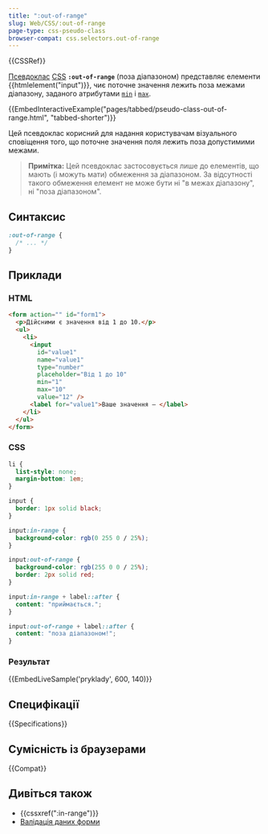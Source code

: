 ```yaml
---
title: ":out-of-range"
slug: Web/CSS/:out-of-range
page-type: css-pseudo-class
browser-compat: css.selectors.out-of-range
---
```


{{CSSRef}}

[Псевдоклас](/uk/docs/Web/CSS/Pseudo-classes) [CSS](/uk/docs/Web/CSS) **`:out-of-range`** (поза діапазоном) представляє елементи {{htmlelement("input")}}, чиє поточне значення лежить поза межами діапазону, заданого атрибутами [`min`](/uk/docs/Web/HTML/Element/input#min-minimum) і [`max`](/uk/docs/Web/HTML/Element/input#max-maksymum).

{{EmbedInteractiveExample("pages/tabbed/pseudo-class-out-of-range.html", "tabbed-shorter")}}

Цей псевдоклас корисний для надання користувачам візуального сповіщення того, що поточне значення поля лежить поза допустимими межами.

> **Примітка:** Цей псевдоклас застосовується лише до елементів, що мають (і можуть мати) обмеження за діапазоном. За відсутності такого обмеження елемент не може бути ні "в межах діапазону", ні "поза діапазоном".

## Синтаксис

```css
:out-of-range {
  /* ... */
}
```

## Приклади

### HTML

```html
<form action="" id="form1">
  <p>Дійсними є значення від 1 до 10.</p>
  <ul>
    <li>
      <input
        id="value1"
        name="value1"
        type="number"
        placeholder="Від 1 до 10"
        min="1"
        max="10"
        value="12" />
      <label for="value1">Ваше значення – </label>
    </li>
  </ul>
</form>
```

### CSS

```css
li {
  list-style: none;
  margin-bottom: 1em;
}

input {
  border: 1px solid black;
}

input:in-range {
  background-color: rgb(0 255 0 / 25%);
}

input:out-of-range {
  background-color: rgb(255 0 0 / 25%);
  border: 2px solid red;
}

input:in-range + label::after {
  content: "приймається.";
}

input:out-of-range + label::after {
  content: "поза діапазоном!";
}
```

### Результат

{{EmbedLiveSample('pryklady', 600, 140)}}

## Специфікації

{{Specifications}}

## Сумісність із браузерами

{{Compat}}

## Дивіться також

- {{cssxref(":in-range")}}
- [Валідація даних форми](/uk/docs/Learn/Forms/Form_validation)
